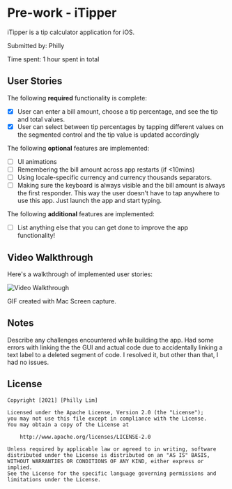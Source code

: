 # Pre-work - iTipper

iTipper is a tip calculator application for iOS.

Submitted by: Philly

Time spent: 1 hour spent in total

## User Stories

The following **required** functionality is complete:

* [x] User can enter a bill amount, choose a tip percentage, and see the tip and total values.
* [x] User can select between tip percentages by tapping different values on the segmented control and the tip value is updated accordingly

The following **optional** features are implemented:

* [ ] UI animations
* [ ] Remembering the bill amount across app restarts (if <10mins)
* [ ] Using locale-specific currency and currency thousands separators.
* [ ] Making sure the keyboard is always visible and the bill amount is always the first responder. This way the user doesn't have to tap anywhere to use this app. Just launch the app and start typing.

The following **additional** features are implemented:

- [ ] List anything else that you can get done to improve the app functionality!

## Video Walkthrough

Here's a walkthrough of implemented user stories:

<img src='https://i.imgur.com/FgJkItH.gif' title='Video Walkthrough' alt='Video Walkthrough' />

GIF created with Mac Screen capture.

## Notes

Describe any challenges encountered while building the app.
Had some errors with linking the the GUI and actual code due to accidentally linking a text label to a deleted segment of code. I resolved it, but other than that, I had no issues.

## License

    Copyright [2021] [Philly Lim]

    Licensed under the Apache License, Version 2.0 (the "License");
    you may not use this file except in compliance with the License.
    You may obtain a copy of the License at

        http://www.apache.org/licenses/LICENSE-2.0

    Unless required by applicable law or agreed to in writing, software
    distributed under the License is distributed on an "AS IS" BASIS,
    WITHOUT WARRANTIES OR CONDITIONS OF ANY KIND, either express or implied.
    See the License for the specific language governing permissions and
    limitations under the License.
